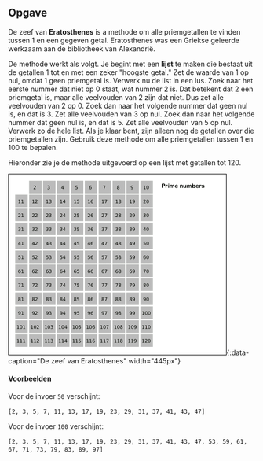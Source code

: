 ## Opgave
De zeef van **Eratosthenes** is a methode om alle priemgetallen te vinden tussen 1 en een gegeven getal. Eratosthenes was een Griekse geleerde werkzaam aan de bibliotheek van Alexandrië.

De methode werkt als volgt. Je begint met een **lijst** te maken die bestaat uit de getallen 1 tot en met een zeker "hoogste getal." Zet de waarde van 1 op nul, omdat 1 geen priemgetal is. Verwerk nu de list in een lus. Zoek naar het eerste nummer dat niet op 0 staat, wat nummer 2 is. Dat betekent dat 2 een priemgetal is, maar alle
veelvouden van 2 zijn dat niet. Dus zet alle veelvouden van 2 op 0. Zoek dan naar het volgende nummer dat geen nul is, en dat is 3. Zet alle veelvouden van 3 op nul. Zoek dan naar het volgende nummer dat geen nul is, en dat is 5. Zet alle veelvouden van 5 op nul. Verwerk zo de hele list. Als je klaar bent, zijn alleen nog de getallen over die priemgetallen zijn. Gebruik deze methode om alle priemgetallen tussen 1 en 100 te bepalen.

Hieronder zie je de methode uitgevoerd op een lijst met getallen tot 120.

![Sieve of Eratosthenes](media/Sieve.gif "Sieve of Eratosthenes"){:data-caption="De zeef van Eratosthenes" width="445px"}

#### Voorbeelden
Voor de invoer `50` verschijnt:
```
[2, 3, 5, 7, 11, 13, 17, 19, 23, 29, 31, 37, 41, 43, 47]
```
Voor de invoer `100` verschijnt:
```
[2, 3, 5, 7, 11, 13, 17, 19, 23, 29, 31, 37, 41, 43, 47, 53, 59, 61, 67, 71, 73, 79, 83, 89, 97]
```